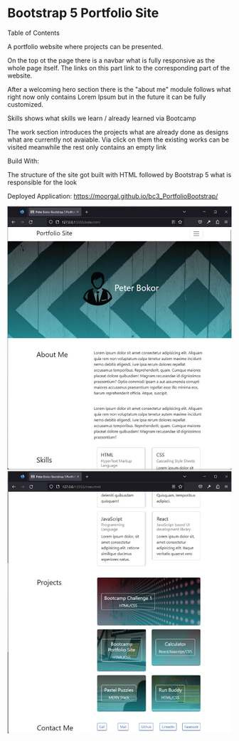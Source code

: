 # Bootstrap 5 Portfolio Site

Table of Contents

A portfolio website where projects can be presented.

On the top ot the page there is a navbar what is fully responsive as the whole page itself. The links on this part link to the corresponding part of the website.

After a welcoming hero section there is the "about me" module follows what right now only contains Lorem Ipsum but in the future it can be fully customized.

Skills shows what skills we learn / already learned via Bootcamp

The work section introduces the projects what are already done as designs what are currently not avaiable. Via click on them the existing works can be visited meanwhile the rest only contains an empty link

Build With:

The structure of the site got built with HTML followed by Bootstrap 5 what is responsible for the look

Deployed Application:
https://moorgal.github.io/bc3_PortfolioBootstrap/

![alt text](https://github.com/Moorgal/bc3_PortfolioBootstrap/blob/main/assets/images/Portfolio_Screenshot_1.jpg)
![alt text](https://github.com/Moorgal/bc3_PortfolioBootstrap/blob/main/assets/images/Portfolio_Screenshot_2.jpg)

<!-- ![alt text](http://url/to/img.png) -->
